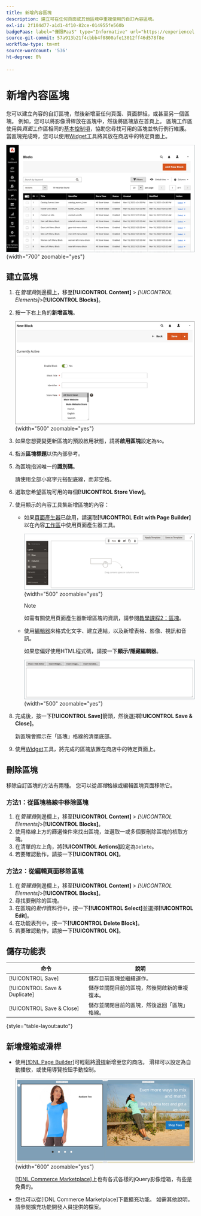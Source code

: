 ```yaml
---
title: 新增內容區塊
description: 建立可在任何頁面或其他區塊中重複使用的自訂內容區塊。
exl-id: 2f104d77-a1d1-4f10-82ce-014955fe560b
badgePaas: label="僅限PaaS" type="Informative" url="https://experienceleague.adobe.com/zh-hant/docs/commerce/user-guides/product-solutions" tooltip="僅適用於雲端專案(Adobe管理的PaaS基礎結構)和內部部署專案的Adobe Commerce 。"
source-git-commit: 57a913b21f4cbbb4f0800afe13012ff46d578f8e
workflow-type: tm+mt
source-wordcount: '536'
ht-degree: 0%

---
```


# 新增內容區塊

您可以建立內容的自訂區塊，然後新增至任何頁面、頁面群組，或甚至另一個區塊。 例如，您可以將影像滑桿放在區塊中，然後將區塊放在首頁上。 區塊工作區使用與&#x200B;_頁面_&#x200B;工作區相同的[基本控制項](pages-workspace.md)，協助您尋找可用的區塊並執行例行維護。 當區塊完成時，您可以使用[Widget](widget-static-block.md)工具將其放在商店中的特定頁面上。

![「區塊」頁面會顯示現有區塊的格線](./assets/blocks-workspace.png){width="700" zoomable="yes"}

## 建立區塊

1. 在&#x200B;_管理員_&#x200B;側邊欄上，移至&#x200B;**[!UICONTROL Content]** > _[!UICONTROL Elements]_>**[!UICONTROL Blocks]**。

1. 按一下右上角的&#x200B;**新增區塊**。

   ![新區塊頁面顯示選項和內容空間](./assets/block-detail.png){width="500" zoomable="yes"}

1. 如果您想要變更新區塊的預設啟用狀態，請將&#x200B;**啟用區塊**&#x200B;設定為`No`。

1. 指派&#x200B;**區塊標題**&#x200B;以供內部參考。

1. 為區塊指派唯一的&#x200B;**識別碼**。

   請使用全部小寫字元搭配底線，而非空格。

1. 選取您希望區塊可用的每個&#x200B;**[!UICONTROL Store View]**。

1. 使用顯示的內容工具集新增區塊的內容：

   - 如果[頁面產生器](../page-builder/introduction.md)已啟用，請選取&#x200B;**[!UICONTROL Edit with Page Builder]**&#x200B;以在內容[工作區](../page-builder/workspace.md)中使用頁面產生器工具。

     ![頁面產生器工作區](./assets/pb-workspace-block.png){width="500" zoomable="yes"}

     >[!NOTE]
     >
     >如需有關使用頁面產生器新增區塊的資訊，請參閱[教學課程2：區塊](../page-builder/2-blocks.md)。

   - 使用[編輯器](editor.md)來格式化文字、建立連結，以及新增表格、影像、視訊和音訊。

     如果您偏好使用HTML程式碼，請按一下&#x200B;**顯示/隱藏編輯器**。

     ![區塊編輯器（隱藏）](./assets/block-editor-hidden.png){width="500" zoomable="yes"}

1. 完成後，按一下&#x200B;**[!UICONTROL Save]**&#x200B;箭頭，然後選擇&#x200B;**[!UICONTROL Save & Close]**。

   新區塊會顯示在「區塊」格線的清單底部。

1. 使用[Widget](widget-static-block.md)工具，將完成的區塊放置在商店中的特定頁面上。

## 刪除區塊

移除自訂區塊的方法有兩種。 您可以從&#x200B;_區塊_&#x200B;格線或編輯區塊頁面移除它。

### 方法1：從區塊格線中移除區塊

1. 在&#x200B;_管理員_&#x200B;側邊欄上，移至&#x200B;**[!UICONTROL Content]** > _[!UICONTROL Elements]_>**[!UICONTROL Blocks]**。
1. 使用格線上方的篩選條件來找出區塊，並選取一或多個要刪除區塊的核取方塊。
1. 在清單的左上角，將&#x200B;**[!UICONTROL Actions]**&#x200B;設定為`Delete`。
1. 若要確認動作，請按一下&#x200B;**[!UICONTROL OK]**。

### 方法2：從編輯頁面移除區塊

1. 在&#x200B;_管理員_&#x200B;側邊欄上，移至&#x200B;**[!UICONTROL Content]** > _[!UICONTROL Elements]_>**[!UICONTROL Blocks]**。
1. 尋找要刪除的區塊。
1. 在區塊的&#x200B;_動作_&#x200B;資料行中，按一下&#x200B;**[!UICONTROL Select]**&#x200B;並選擇&#x200B;**[!UICONTROL Edit]**。
1. 在功能表列中，按一下&#x200B;**[!UICONTROL Delete Block]**。
1. 若要確認動作，請按一下&#x200B;**[!UICONTROL OK]**。

## 儲存功能表

| 命令 | 說明 |
|----------|----------- |
| [!UICONTROL Save] | 儲存目前區塊並繼續運作。 |
| [!UICONTROL Save & Duplicate] | 儲存並關閉目前的區塊，然後開啟新的重複復本。 |
| [!UICONTROL Save & Close] | 儲存並關閉目前的區塊，然後返回「區塊」格線。 |

{style="table-layout:auto"}

## 新增燈箱或滑桿

- 使用[[!DNL Page Builder]](../page-builder/introduction.md)可輕鬆將[滑桿](../page-builder/slider.md)新增至您的商店。 滑桿可以設定為自動播放，或使用導覽按鈕手動控制。

  ![頁面產生器滑桿](./assets/pb-tutorial3-slider-tee-shirt-promo.png){width="600" zoomable="yes"}

  [[!DNL Commerce Marketplace]][1]上也有各式各樣的jQuery影像燈箱，有些是免費的。

- 您也可以從[!DNL Commerce Marketplace]下載擴充功能。 如需其他說明，請參閱擴充功能開發人員提供的檔案。

[1]: https://marketplace.magento.com/extensions.html?q=lightbox
